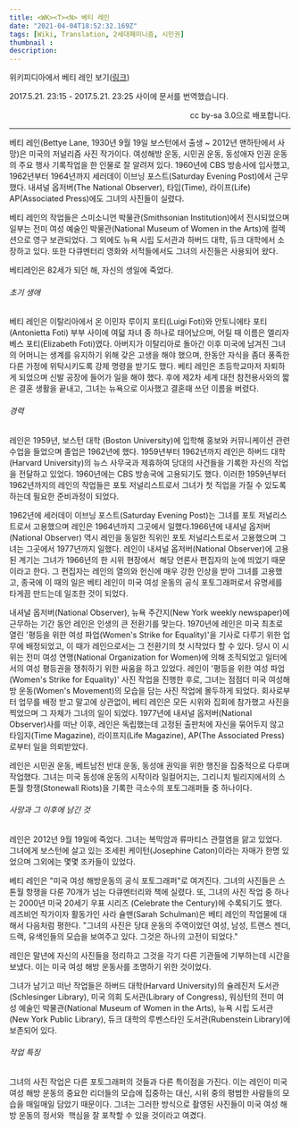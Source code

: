 ```yaml
---
title: <WK><T><N> 베티 레인
date: "2021-04-04T18:52:32.169Z"
tags: [Wiki, Translation, 2세대페미니즘, 시민권]
thumbnail :
description:
---
```


위키피디아에서 베티 레인 보기(<a href="https://ko.wikipedia.org/wiki/%EB%B2%A0%ED%8B%B0_%EB%A0%88%EC%9D%B8" target="_blank" rel="noopener noreferrer">링크</a>)

2017.5.21. 23:15 - 2017.5.21. 23:25 사이에 문서를 번역했습니다.

<p style="text-align: right;">cc by-sa 3.0으로 배포합니다.</p>


---

베티 레인(Bettye Lane, 1930년 9월 19일 보스턴에서 출생 ~ 2012년 맨하탄에서 사망)은 미국의 저널리즘 사진 작가이다. 여성해방 운동, 시민권 운동, 동성애자 인권 운동의 주요 행사 기록작업을 한 인물로 잘 알려져 있다. 1960년에 CBS 방송사에 입사했고, 1962년부터 1964년까지 세러데이 이브닝 포스트(Saturday Evening Post)에서 근무했다. 내셔널 옵저버(The National Observer), 타임(Time), 라이프(Life) AP(Associated Press)에도 그녀의 사진들이 실렸다.

베티 레인의 작업들은 스미소니언 박물관(Smithsonian Institution)에서 전시되었으며 일부는 전미 여성 예술인 박물관(National Museum of Women in the Arts)에 컬렉션으로 영구 보관되었다. 그 외에도 뉴욕 시립 도서관과 하버드 대학, 듀크 대학에서 소장하고 있다. 또한 다큐멘터리 영화와 서적들에서도 그녀의 사진들은 사용되어 왔다.

베티레인은 82세가 되던 해, 자신의 생일에 죽었다.

###### 초기 생애

베티 레인은 이탈리아에서 온 이민자 루이지 포티(Luigi Foti)와 안토니에타 포티(Antonietta Foti) 부부 사이에 여덟 자녀 중 하나로 태어났으며, 어릴 때 이름은 엘리자베스 포티(Elizabeth Foti)였다. 아버지가 이탈리아로 돌아간 이후 미국에 남겨진 그녀의 어머니는 생계를 유지하기 위해 갖은 고생을 해야 했으며, 한동안 자식을 좀더 풍족한 다른 가정에 위탁시키도록 강제 명령을 받기도 했다. 베티 레인은 초등학교마저 자퇴하게 되었으며 신발 공장에 들어가 일을 해야 했다. 후에 제2차 세계 대전 참전용사와의 짧은 결혼 생활을 끝내고, 그녀는 뉴욕으로 이사했고 결혼때 쓰던 이름을 버렸다.

###### 경력

레인은 1959년, 보스턴 대학 (Boston University)에 입학해 홍보와 커뮤니케이션 관련 수업을 들었으며 졸업은 1962년에 했다. 1959년부터 1962년까지 레인은 하버드 대학(Harvard University)의 뉴스 사무국과 제휴하여 당대의 사건들을 기록한 자신의 작업을 전달하고 있었다. 1960년에는 CBS 방송국에 고용되기도 했다. 이러한 1959년부터 1962년까지의 레인의 작업들은 포토 저널리스트로서 그녀가 첫 직업을 가질 수 있도록 하는데 필요한 준비과정이 되었다.

1962년에 세러데이 이브닝 포스트(Saturday Evening Post)는 그녀를 포토 저널리스트로서 고용했으며 레인은 1964년까지 그곳에서 일했다.1966년에 내셔널 옵저버(National Observer) 역시 레인을 동일한 직위인 포토 저널리스트로서 고용했으며 그녀는 그곳에서 1977년까지 일했다. 레인이 내셔널 옵저버(National Observer)에 고용된 계기는 그녀가 1966년의 한 시위 현장에서  해당 언론사 편집자의 눈에 띄었기 때문이라고 한다. 그 편집자는 레인의 열의와 헌신에 매우 강한 인상을 받아 그녀를 고용했고, 종국에 이 때의 일은 베티 레인이 미국 여성 운동의 공식 포토그래퍼로서 유명세를 타게끔 만드는데 일조한 것이 되었다.

내셔널 옵저버(National Observer), 뉴욕 주간지(New York weekly newspaper)에 근무하는 기간 동안 레인은 인생의 큰 전환기를 맞는다. 1970년에 레인은 미국 최초로 열린 '평등을 위한 여성 파업(Women's Strike for Equality)'을 기사로 다루기 위한 업무에 배정되었고, 이 때가 레인으로서는 그 전환기의 첫 시작었다 할 수 있다. 당시 이 시위는 전미 여성 연맹(National Organization for Women)에 의해 조직되었고 일터에서의 여성 평등권을 쟁취하기 위한 싸움을 하고 있었다. 레인이 '평등을 위한 여성 파업(Women's Strike for Equality)' 사진 작업을 진행한 후로, 그녀는 점점더 미국 여성해방 운동(Women's Movement)의 모습을 담는 사진 작업에 몰두하게 되었다. 회사로부터 업무를 배정 받고 말고에 상관없이, 베티 레인은 모든 시위와 집회에 참가했고 사진을 찍었으며 그 자체가 그녀의 일이 되었다.
1977년에 내셔널 옵저버(National Observer)사를 떠난 이후, 레인은 독립했는데 고정된 출판처에 자신을 묶어두지 않고 타임지(Time Magazine), 라이프지(Life Magazine), AP(The Associated Press)로부터 일을 의뢰받았다.

레인은 시민권 운동, 베트남전 반대 운동, 동성애 권익을 위한 행진을 집중적으로 다루며 작업했다. 그녀는 미국 동성애 운동의 시작이라 일컬어지는, 그리니치 빌리지에서의 스톤월 항쟁(Stonewall Riots)을 기록한 극소수의 포토그래퍼들 중 하나이다.

###### 사망과 그 이후에 남긴 것

레인은 2012년 9월 19일에 죽었다. 그녀는 복막암과 류마티스 관절염을 앓고 있었다. 그녀에게 보스턴에 살고 있는 조세핀 케이턴(Josephine Caton)이라는 자매가 한명 있었으며 그외에는 몇몇 조카들이 있었다.

베티 레인은 "미국 여성 해방운동의 공식 포토그래퍼"로 여겨진다. 그녀의 사진들은 스톤월 항쟁을 다룬 70개가 넘는 다큐멘터리와 책에 실렸다. 또, 그녀의 사진 작업 중 하나는 2000년 미국 20세기 우표 시리즈 (Celebrate the Century)에 수록되기도 했다. 레즈비언 작가이자 활동가인 사라 슐맨(Sarah Schulman)은 베티 레인의 작업물에 대해서 다음처럼 평한다. "그녀의 사진은 당대 운동의 주역이었던 여성, 남성, 트랜스 젠더, 드랙, 유색인들의 모습을 보여주고 있다. 그것은 하나의 고전이 되었다."

레인은 말년에 자신의 사진들을 정리하고 그것을 각기 다른 기관들에 기부하는데 시간을 보냈다. 이는 미국 여성 해방 운동사를 조명하기 위한 것이었다.

그녀가 남기고 떠난 작업들은 하버드 대학(Harvard University)의 슐레진저 도서관(Schlesinger Library), 미국 의회 도서관(Library of Congress), 워싱턴의 전미 여성 예술인 박물관(National Museum of Women in the Arts), 뉴욕 시립 도서관(New York Public Library), 듀크 대학의 루벤스타인 도서관(Rubenstein Library)에 보존되어 있다.

###### 작업 특징

그녀의 사진 작업은 다른 포토그래퍼의 것들과 다른 특이점을 가진다. 이는 레인이 미국 여성 해방 운동의 중요한 리더들의 모습에 집중하는 대신, 시위 중의 평범한 사람들의 모습을 매일매일 담았기 때문이다. 그녀는 그러한 방식으로 촬영된 사진들이 미국 여성 해방 운동의 정서와  핵심을 잘 포착할 수 있을 것이라고 여겼다.


